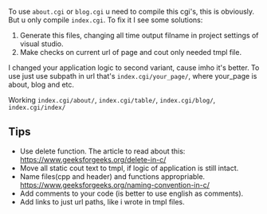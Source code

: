 

To use `about.cgi` or `blog.cgi` u need to compile this cgi's, this is obviously. But u only compile `index.cgi`.
To fix it I see some solutions:
1. Generate this files, changing all time output filname in project settings of visual studio.
2. Make checks on current url of page and cout only needed tmpl file.
 
I changed your application logic to second variant, cause imho it's better.
To use just use subpath in url that's `index.cgi/your_page/`, where your_page is about, blog and etc.

Working `index.cgi/about/`, `index.cgi/table/`, `index.cgi/blog/`, `index.cgi/index/`



## Tips
- Use delete function. The article to read about this: https://www.geeksforgeeks.org/delete-in-c/
- Move all static cout text to tmpl, if logic of application is still intact.
- Name files(cpp and header) and functions appropriable.  https://www.geeksforgeeks.org/naming-convention-in-c/
- Add comments to your code (is better to use english as comments).
- Add links to just url paths, like i wrote in tmpl files.
